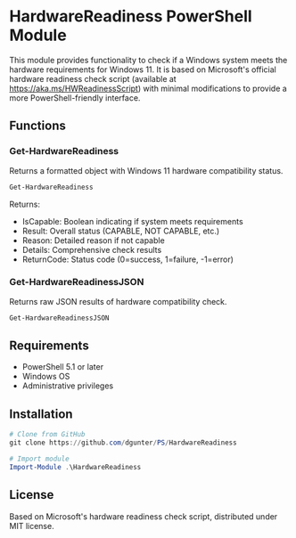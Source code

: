 # HardwareReadiness PowerShell Module

This module provides functionality to check if a Windows system meets the hardware requirements for Windows 11. It is based on Microsoft's official hardware readiness check script (available at https://aka.ms/HWReadinessScript) with minimal modifications to provide a more PowerShell-friendly interface.

## Functions

### Get-HardwareReadiness

Returns a formatted object with Windows 11 hardware compatibility status.

```powershell
Get-HardwareReadiness
```

Returns:
- IsCapable: Boolean indicating if system meets requirements
- Result: Overall status (CAPABLE, NOT CAPABLE, etc.)
- Reason: Detailed reason if not capable
- Details: Comprehensive check results
- ReturnCode: Status code (0=success, 1=failure, -1=error)

### Get-HardwareReadinessJSON

Returns raw JSON results of hardware compatibility check.

```powershell
Get-HardwareReadinessJSON
```

## Requirements

- PowerShell 5.1 or later
- Windows OS
- Administrative privileges

## Installation

```powershell
# Clone from GitHub
git clone https://github.com/dgunter/PS/HardwareReadiness

# Import module
Import-Module .\HardwareReadiness
```

## License

Based on Microsoft's hardware readiness check script, distributed under MIT license.
